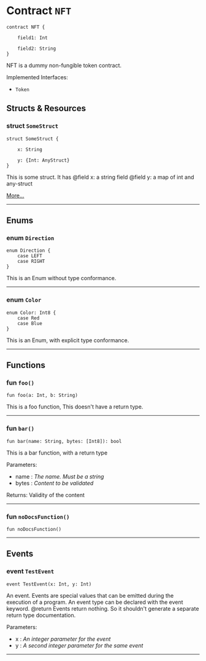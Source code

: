 # Contract `NFT`

```cadence
contract NFT {

    field1: Int

    field2: String
}
```

NFT is a dummy non-fungible token contract.

Implemented Interfaces:
  - `Token`

## Structs & Resources

### struct `SomeStruct`

```cadence
struct SomeStruct {

    x: String

    y: {Int: AnyStruct}
}
```
This is some struct. It has
@field x: a string field
@field y: a map of int and any-struct

[More...](NFT_SomeStruct.md)

---
## Enums

### enum `Direction`

```cadence
enum Direction {
    case LEFT
    case RIGHT
}
```
This is an Enum without type conformance.

---

### enum `Color`

```cadence
enum Color: Int8 {
    case Red
    case Blue
}
```
This is an Enum, with explicit type conformance.

---
## Functions

### fun `foo()`

```cadence
fun foo(a: Int, b: String)
```
This is a foo function,
This doesn't have a return type.

---

### fun `bar()`

```cadence
fun bar(name: String, bytes: [Int8]): bool
```
This is a bar function, with a return type

Parameters:
  - name : _The name. Must be a string_
  - bytes : _Content to be validated_

Returns: Validity of the content

---

### fun `noDocsFunction()`

```cadence
fun noDocsFunction()
```

---
## Events

### event `TestEvent`

```cadence
event TestEvent(x: Int, y: Int)
```
An event.
Events are special values that can be emitted during the execution of a program.
An event type can be declared with the event keyword.
@return Events return nothing. So it shouldn't generate a separate return type documentation.

Parameters:
  - x : _An integer parameter for the event_
  - y : _A second integer parameter for the same event_

---
